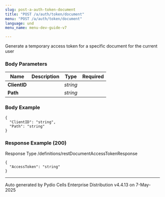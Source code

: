 ```yaml
---
slug: post-a-auth-token-document
title: "POST /a/auth/token/document"
menu: "POST /a/auth/token/document"
language: und
menu_name: menu-dev-guide-v7

---
```








 
Generate a temporary access token for a specific document for the current user  


### Body Parameters

Name | Description | Type | Required
---|---|---|---
**ClientID** |  | _string_ |   
**Path** |  | _string_ |   


### Body Example
```
{
  "ClientID": "string",
  "Path": "string"
}
```






### Response Example (200)
Response Type /definitions/restDocumentAccessTokenResponse

```
{
  "AccessToken": "string"
}
```




---
Auto generated by Pydio Cells Enterprise Distribution v4.4.13 on 7-May-2025
